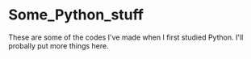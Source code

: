 # Some_Python_stuff

These are some of the codes I've made when I first studied Python. I'll probally put more things here.
